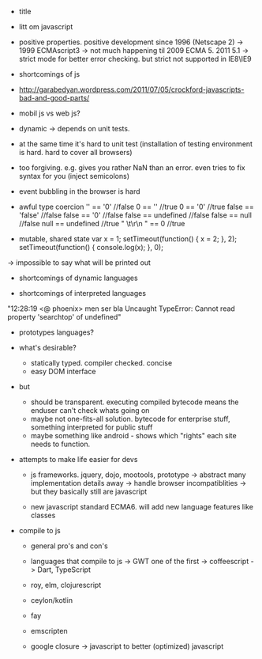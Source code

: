 * title
 * litt om javascript
 * positive properties. positive development since 1996 (Netscape 2)
  -> 1999 ECMAscript3
  -> not much happening til 2009 ECMA 5. 2011 5.1
    -> strict mode for better error checking. but strict not supported in IE8\IE9

* shortcomings of js
 * http://garabedyan.wordpress.com/2011/07/05/crockford-javascripts-bad-and-good-parts/
 * mobil js vs web js?
 * dynamic -> depends on unit tests.
 * at the same time it's hard to unit test (installation of testing environment is hard. hard to cover all browsers)
 * too forgiving. e.g. gives you rather NaN than an error. even tries to fix syntax for you (inject semicolons)
 * event bubbling in the browser is hard
 * awful type coercion
        '' == '0' //false
        0 == '' //true
        0 == '0' //true
        false == 'false' //false
        false == '0' //false
        false == undefined //false
        false == null //false
        null == undefined //true
        " \t\r\n " == 0 //true

 * mutable, shared state
        var x = 1;
        setTimeout(function() { x = 2; }, 2);
        setTimeout(function() { console.log(x); }, 0);

  -> impossible to say what will be printed out

* shortcomings of dynamic languages

* shortcomings of interpreted languages

"12:28:19 <@  phoenix> men ser bla Uncaught TypeError: Cannot read property 'searchtop' of undefined"

* prototypes languages?

* what's desirable?
  - statically typed. compiler checked. concise
  - easy DOM interface

* but
  - should be transparent. executing compiled bytecode means the enduser can't check whats going on
  - maybe not one-fits-all solution. bytecode for enterprise stuff, something interpreted for public stuff
  - maybe something like android - shows which "rights" each site needs to function.

* attempts to make life easier for devs

  - js frameworks. jquery, dojo, mootools, prototype
    -> abstract many implementation details away
    -> handle browser incompatiblities
    -> but they basically still are javascript

  - new javascript standard ECMA6. will add new language features like classes

* compile to js

  - general pro's and con's

  - languages that compile to js
    -> GWT one of the first
    -> coffeescript
    -> Dart, TypeScript

  - roy, elm, clojurescript

  - ceylon/kotlin

  - fay

  - emscripten

  - google closure
    -> javascript to better (optimized) javascript
